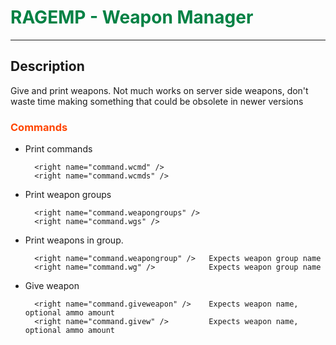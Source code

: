 # <span style="color:#018144">RAGEMP - Weapon Manager</span>

---

## Description

Give and print weapons. Not much works on server side weapons, don't waste time making something that could be obsolete in newer versions

### <span style="color:orangered">Commands</span>

- Print commands

		<right name="command.wcmd" />
		<right name="command.wcmds" />

- Print weapon groups

		<right name="command.weapongroups" />
		<right name="command.wgs" />

- Print weapons in group. 

		<right name="command.weapongroup" />   Expects weapon group name
		<right name="command.wg" />			   Expects weapon group name	

- Give weapon

		<right name="command.giveweapon" />    Expects weapon name, optional ammo amount
		<right name="command.givew" />         Expects weapon name, optional ammo amount